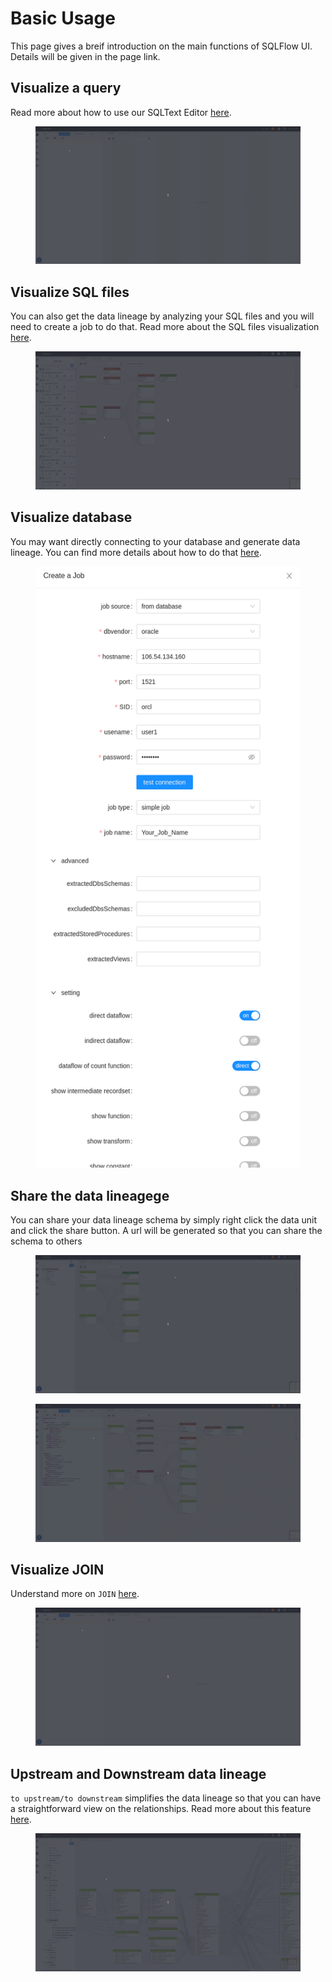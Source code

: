 # Basic Usage

This page gives a breif introduction on the main functions of SQLFlow UI. Details will be given in the page link.

## Visualize a query

Read more about how to use our SQLText Editor [here](../ui/sqltext-editor.md).

<figure><img src="../../.gitbook/assets/visualize_SQL.gif" alt=""><figcaption></figcaption></figure>

## Visualize SQL files

You can also get the data lineage by analyzing your SQL files and you will need to create a job to do that. Read more about the SQL files visualization [here](../ui/job-management/).&#x20;

<figure><img src="../../.gitbook/assets/show_green_mode.gif" alt=""><figcaption></figcaption></figure>

## Visualize database

You may want directly connecting to your database and generate data lineage. You can find more details about how to do that [here](../ui/job-management/job-sources.md#from-database).

<figure><img src="../../.gitbook/assets/Screenshot from 2022-11-04 22-09-25.png" alt=""><figcaption></figcaption></figure>

## Share the data lineagege

You can share your data lineage schema by simply right click the data unit and click the share button. A url will be generated so that you can share the schema to others&#x20;

<figure><img src="../../.gitbook/assets/share2.gif" alt=""><figcaption></figcaption></figure>

<figure><img src="../../.gitbook/assets/share_data1.gif" alt=""><figcaption></figcaption></figure>

## Visualize JOIN

Understand more on `JOIN` [here](../../concepts/data-lineage/dataflow.md#1.2-dataflow-type).

<figure><img src="../../.gitbook/assets/visualize_JOIN.gif" alt=""><figcaption></figcaption></figure>

## Upstream and Downstream data lineage

`to upstream/to downstream` simplifies the data lineage so that you can have a straightforward view on the relationships. Read more about this feature [here](../ui/schema.md#to-upstream-to-downstream).

<figure><img src="../../.gitbook/assets/downstream_upstream.gif" alt=""><figcaption></figcaption></figure>
